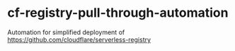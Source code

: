 # cf-registry-pull-through-automation
Automation for simplified deployment of https://github.com/cloudflare/serverless-registry 
